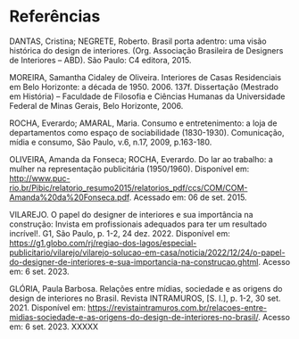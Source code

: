 # Referências

DANTAS, Cristina; NEGRETE, Roberto. Brasil porta adentro: uma visão histórica do design de interiores. (Org. Associação Brasileira de Designers de Interiores – ABD). São Paulo: C4 editora, 2015.

MOREIRA, Samantha Cidaley de Oliveira. Interiores de Casas Residenciais em Belo Horizonte: a década de 1950. 2006. 137f. Dissertação (Mestrado em História) – Faculdade de Filosofia e Ciências Humanas da Universidade Federal de Minas Gerais, Belo Horizonte, 2006.

ROCHA, Everardo; AMARAL, Maria. Consumo e entretenimento: a loja de departamentos como espaço de sociabilidade (1830-1930). Comunicação, mídia e consumo, São Paulo, v.6, n.17, 2009, p.163-180.

OLIVEIRA, Amanda da Fonseca; ROCHA, Everardo. Do lar ao trabalho: a mulher na representação publicitária (1950/1960). Disponível em: http://www.puc-rio.br/Pibic/relatorio_resumo2015/relatorios_pdf/ccs/COM/COM-Amanda%20da%20Fonseca.pdf. Acessado em: 06 de set. 2015.

VILAREJO. O papel do designer de interiores e sua importância na construção: Invista em profissionais adequados para ter um resultado incrível!. G1, São Paulo, p. 1-2, 24 dez. 2022. Disponível em: https://g1.globo.com/rj/regiao-dos-lagos/especial-publicitario/vilarejo/vilarejo-solucao-em-casa/noticia/2022/12/24/o-papel-do-designer-de-interiores-e-sua-importancia-na-construcao.ghtml. Acesso em: 6 set. 2023.

GLÓRIA, Paula Barbosa. Relações entre mídias, sociedade e as origens do design de interiores no Brasil. Revista INTRAMUROS, [S. l.], p. 1-2, 30 set. 2021. Disponível em: https://revistaintramuros.com.br/relacoes-entre-midias-sociedade-e-as-origens-do-design-de-interiores-no-brasil/. Acesso em: 6 set. 2023.
XXXXX
